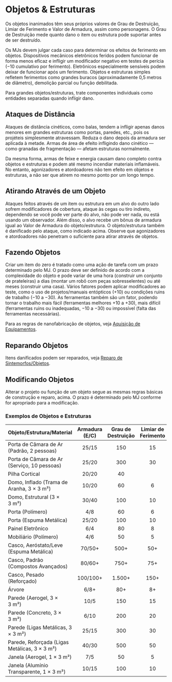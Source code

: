 # Objetos & Estruturas

Os objetos inanimados têm seus próprios valores de Grau de Destruição, Limiar de Ferimento e Valor de Armadura, assim como personagens. O Grau de Destruição mede quanto dano o item ou estrutura pode suportar antes de ser destruído.

Os MJs devem julgar cada caso para determinar os efeitos de ferimento em objetos. Dispositivos mecânicos eletrônicos feridos podem funcionar de forma menos eficaz e infligir um modificador negativo em testes de perícia (−10 cumulativo por ferimento). Eletrônicos especialmente sensíveis podem deixar de funcionar após um ferimento. Objetos e estruturas simples refletem ferimentos como grandes buracos (aproximadamente 0,5 metros de diâmetro), demolição parcial ou função debilitada.

Para grandes objetos/estruturas, trate componentes individuais como entidades separadas quando infligir dano.

## Ataques de Distância

Ataques de distância cinéticos, como balas, tendem a infligir apenas danos menores em grandes estruturas como portas, paredes, etc., pois os projéteis simplesmente atravessam. Reduza o dano depois da armadura ser aplicada à metade. Armas de área de efeito infligindo dano cinético — como granadas de fragmentação — afetam estruturas normalmente.

Da mesma forma, armas de feixe e energia causam dano completo contra objetos e estruturas e podem até mesmo incendiar materiais inflamáveis. No entanto, agonizadores e atordoadores não tem efeito em objetos e estruturas, a não ser que atirem no mesmo ponto por um longo tempo.

## Atirando Através de um Objeto

Ataques feitos através de um item ou estrutura em um alvo do outro lado sofrem modificadores de cobertura, ataque às cegas ou tiro indireto, dependendo se você pode ver parte do alvo, não pode ver nada, ou está usando um observador. Além disso, o alvo recebe um bônus de armadura igual ao Valor de Armadura do objeto/estrutura. O objeto/estrutura também é danificado pelo ataque, como indicado acima. Observe que agonizadores e atordoadores não penetram o suficiente para atirar através de objetos.

## Fazendo Objetos

Criar um item do zero é tratado como uma ação de tarefa com um prazo determinado pelo MJ. O prazo deve ser definido de acordo com a complexidade do objeto e pode variar de uma hora (construir um conjunto de prateleiras) a dias (montar um robô com peças sobresselentes) ou até meses (construir uma casa). Vários fatores podem aplicar modificadores ao teste, como o uso de projetos/manuais entópticos (+10) ou condições ruins de trabalho (−10 a −30). As ferramentas também são um fator, podendo tornar o trabalho mais fácil (ferramentas melhores +10 a +30), mais difícil (ferramentas ruins ou inadequadas, −10 a −30) ou impossível (falta das ferramentas necessárias).

Para as regras de nanofabricação de objetos, veja [Aquisição de Equipamentos](../16/02-acquiring-gear.md).

## Reparando Objetos

Itens danificados podem ser reparados, veja [Reparo de Sintemorfos/Objetos](17-healing-and-repair.md#synthmorphobject-repair).

## Modificando Objetos

Alterar o projeto ou função de um objeto segue as mesmas regras básicas de construção e reparo, acima. O prazo é determinado pelo MJ conforme for apropriado para a modificação.

<!-- CLEANED blockquote class="table" -->

### Exemplos de Objetos e Estruturas

<!--sort-->

| Objeto/<!-- CLEANED wbr -->Estrutura/<!-- CLEANED wbr -->Material | Armadura (E/C) | Grau de Destruição | Limiar de Ferimento |
|:------------------------------------------------------------------------------------- |:--------------:|:------------------:|:-------------------:|
| Porta de Câmara de Ar (Padrão, 2 pessoas)                                             |     25/15      |        150         |         15          |
| <!--sort-union-->Porta de Câmara de Ar (Serviço, 10 pessoas)                |     25/20      |        300         |         30          |
| Pilha Cortical                                                                        |     20/20      |         40         |                     |
| Domo, Inflado (Trama de Aranha, 3 × 3&nbsp;m²)                                        |     10/20      |         60         |          6          |
| <!--sort-union-->Domo, Estrutural (3 × 3&nbsp;m²)                           |     30/40      |        100         |         10          |
| Porta (Polímero)                                                                      |      4/8       |         60         |          6          |
| <!--sort-union-->Porta (Espuma Metálica)                                    |     25/20      |        100         |         10          |
| Painel Eletrônico                                                                     |      6/4       |         80         |          8          |
| Mobiliário (Polímero)                                                                 |      4/6       |         50         |          5          |
| Casco, Aeróstato/<!-- CLEANED wbr -->Leve (Espuma Metálica)                 |     70/50+     |        500+        |         50+         |
| <!--sort-union-->Casco, Padrão (Compostos Avançados)                        |     80/60+     |        750+        |         75+         |
| <!--sort-union-->Casco, Pesado (Reforçado)                                  |    100/100+    |       1.500+       |        150+         |
| Árvore                                                                                |      6/8+      |        80+         |         8+          |
| Parede (Aerogel, 3 × 3&nbsp;m²)                                                       |      10/5      |        150         |         15          |
| <!--sort-union-->Parede (Concreto, 3 × 3&nbsp;m²)                           |      6/10      |        200         |         20          |
| <!--sort-union-->Parede (Ligas Metálicas, 3 × 3&nbsp;m²)                    |     25/15      |        300         |         30          |
| <!--sort-union-->Parede, Reforçada (Ligas Metálicas, 3 × 3&nbsp;m²)         |     40/30      |        500         |         50          |
| Janela (Aerogel, 1 × 3&nbsp;m²)                                                       |      7/5       |         50         |          5          |
| <!--sort-union-->Janela (Alumínio Transparente, 1 × 3&nbsp;m²)              |     10/15      |        100         |         10          |

<!-- CLEANED /blockquote -->
